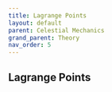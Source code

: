 ```yaml
---
title: Lagrange Points
layout: default
parent: Celestial Mechanics
grand_parent: Theory
nav_order: 5
---
```


## Lagrange Points

